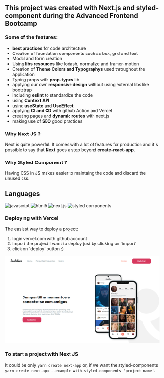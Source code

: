 ## This project was created with Next.js and styled-component during the Advanced Frontend Bootcamp

### Some of the features:
 - <b>best practices</b> for code architecture
 - Creation of foundation components such as box, grid and text
 - Modal and form creation
 - Using <b>libs resources</b> like lodash, normalize and framer-motion
 - Creation of <b>Theme Colors and Typographys</b> used throughout the application
 - Typing props with <b>prop-types</b> lib
 - applying our own <b>responsive design</b> without using external libs like bootstrap
 - including <b>eslint</b> to standardize the code
 - using <b>Context API</b>
 - using <b>useState</b> and <b>UseEffect</b>
 - applying <b>CI and CD</b> with github Action and Vercel
 - creating pages and <b>dynamic routes</b> with next.js
 - making use of <b>SEO</b> good practices
 
### Why Next JS ? 

Next is quite powerful. It comes with a lot of features for production and it´s possible to say that <b>Next</b> goes a step beyond <b>create-react-app</b>. 

### Why Styled Component ?

Having CSS in JS makes easier to maintaing the code and discard the unused css.

## Languages
![javascript](https://img.shields.io/badge/JavaScript-F7DF1E?style=for-the-badge&logo=javascript&logoColor=black)
![html5](https://img.shields.io/badge/HTML5-E34F26?style=for-the-badge&logo=html5&logoColor=white)
![next.js](https://img.shields.io/badge/next.js-000000?style=for-the-badge&logo=nextdotjs&logoColor=white)
![styled components](https://img.shields.io/badge/styled--components-DB7093?style=for-the-badge&logo=styled-components&logoColor=white)


### Deploying with Vercel

The easiest way to deploy a project:
 1. login vercel.com with github account
 2. import the project I want to deploy just by clicking on 'import'
 3. click on 'deploy' button :)

<img src="./public/images/instalura.png" >

### To start a project with Next JS

It could be only `yarn create next-app` or, if we want the styled-components `yarn create next-app --example with-styled-components 'project name'`.

